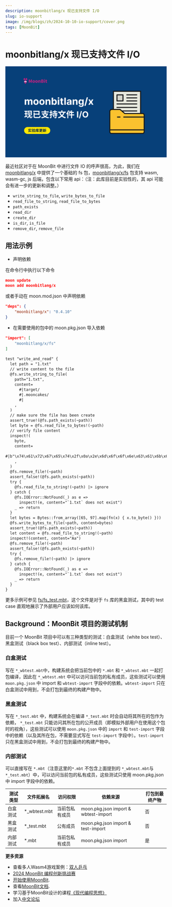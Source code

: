 ```yaml
---
description: moonbitlang/x 现已支持文件 I/O
slug: io-support
image: /img/blogs/zh/2024-10-10-io-support/cover.png
tags: [MoonBit]
---
```


# moonbitlang/x 现已支持文件 I/O

![cover](cover.png)

最近社区对于在 MoonBit 中进行文件 IO 的呼声很高，为此，我们在 [moonbitlang/x](https://github.com/moonbitlang/x) 中提供了一个基础的 fs 包，[moonbitlang/x/fs](https://github.com/moonbitlang/x/tree/main/fs) 包支持 wasm, wasm-gc, js 后端，包含以下常用 api：（注：此库目前是实验性的，其 api 可能会有进一步的更新和调整。）


- `write_string_to_file`, `write_bytes_to_file`
- `read_file_to_string`, `read_file_to_bytes`
- `path_exists`
- `read_dir`
- `create_dir`
- `is_dir`, `is_file`
- `remove_dir`, `remove_file`

## 用法示例

- 声明依赖

在命令行中执行以下命令
```json
moon update
moon add moonbitlang/x
```

或者手动在 moon.mod.json 中声明依赖

```json
"deps": {
    "moonbitlang/x": "0.4.10"
}
```

- 在需要使用的包中的 moon.pkg.json 导入依赖

```json
"import": [
    "moonbitlang/x/fs"
]
```

```moonbit
test "write_and_read" {
  let path = "1.txt"
  // write content to the file
  @fs.write_string_to_file(
    path="1.txt",
    content=
      #|target/
      #|.mooncakes/
      #|
    ,
  )
  // make sure the file has been create
  assert_true!(@fs.path_exists(~path))
  let byte = @fs.read_file_to_bytes!(~path)
  // verify file content
  inspect!(
    byte,
    content=
      #|b"\x74\x61\x72\x67\x65\x74\x2f\x0a\x2e\x6d\x6f\x6f\x6e\x63\x61\x6b\x65\x73\x2f\x0a"
    ,
  )
  @fs.remove_file!(~path)
  assert_false!(@fs.path_exists(~path))
  try {
    @fs.read_file_to_string!(~path) |> ignore
  } catch {
    @fs.IOError::NotFound(_) as e =>
      inspect!(e, content="`1.txt` does not exist")
    _ => return
  }
  let bytes = Bytes::from_array([65, 97].map(fn(x) { x.to_byte() }))
  @fs.write_bytes_to_file(~path, content=bytes)
  assert_true!(@fs.path_exists(~path))
  let content = @fs.read_file_to_string!(~path)
  inspect!(content, content="Aa")
  @fs.remove_file!(~path)
  assert_false!(@fs.path_exists(~path))
  try {
    @fs.remove_file!(~path) |> ignore
  } catch {
    @fs.IOError::NotFound(_) as e =>
      inspect!(e, content="`1.txt` does not exist")
    _ => return
  }
}
```

 更多示例可参见 [fs/fs_test.mbt](https://github.com/moonbitlang/x/blob/main/fs/fs_test.mbt)，这个文件是对于 `fs` 库的黑盒测试，其中的 test case 直观地展示了外部用户应该如何该库。

## Background：MoonBit 项目的测试机制

目前一个 MoonBit 项目中可以有三种类型的测试：白盒测试（white box test）、黑盒测试（black box test）、内部测试（inline test）。

### 白盒测试

写在 `*_wbtest.mbt`中，构建系统会把当前包中的 `*.mbt` 和 `*_wbtest.mbt` 一起打包编译，因此在 `*_wbtest.mbt` 中可以访问当前包的私有成员，这些测试可以使用 `moon.pkg.json` 中 import 和 `wbtest-import` 字段中的依赖。`wbtest-import` 只在白盒测试中用到，不会打包到最终的构建产物中。

### 黑盒测试

写在 `*_test.mbt` 中，构建系统会在编译 `*_test.mbt` 时会自动将其所在的包作为依赖， `*_test.mbt` 只能访问其所在包的公开成员（即模拟外部用户在使用这个包时的视角），这些测试可以使用 `moon.pkg.json` 中的 `import` 和 `test-import` 字段中的依赖（以及其所在包，不需要显式写在 `test-import` 字段中）。`test-import` 只在黑盒测试中用到，不会打包到最终的构建产物中。

### 内部测试

可以直接写在 `*.mbt`​（注意这里的`*.mbt` 不包含上面提到的 `*_wbtest.mbt`与`*_test.mbt`​）中，可以访问当前包的私有成员，这些测试只使用 moon.pkg.json 中 import 字段中的依赖。

|测试类型 | 文件拓展名 | 访问权限 | 依赖来源 | 打包到最终产物 |
|--- | --- | --- | --- | --- |
|白盒测试| *_wbtest.mbt | 当前包私有成员 | moon.pkg.json import & wbtest-import | 否 |
|黑盒测试| *_test.mbt | 公有成员 | moon.pkg.json import & test-import | 否 |
|内部测试| *.mbt | 当前包私有成员 | moon.pkg.json import | 是 |

**更多资源**

- 查看多人Wasm4游戏案例：[双人乒乓](https://docs.moonbitlang.cn/examples/pingpong/)
- [2024 MoonBit 编程创新挑战赛](https://www.moonbitlang.cn/2024-mgpic)
- [开始使用MoonBit](https://www.moonbitlang.cn/download/).
- 查看[MoonBit文档](https://docs.moonbitlang.cn/).
- 学习基于MoonBit设计的课程[《现代编程思想》](https://moonbitlang.github.io/moonbit-textbook/)
- 加入[中文论坛](https://taolun.moonbitlang.com/)
